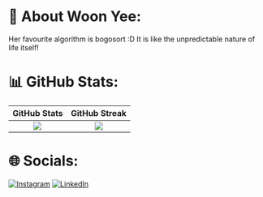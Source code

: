 # 👧 About Woon Yee:
Her favourite algorithm is bogosort :D It is like the unpredictable nature of life itself!
      
# 📊 GitHub Stats:
| GitHub Stats | GitHub Streak |
| :--: | :--: |
| ![](https://github-readme-stats.vercel.app/api?username=woonyee28&theme=dark&hide_border=false&include_all_commits=false&count_private=false) | ![](https://github-readme-streak-stats.herokuapp.com/?user=woonyee28&theme=dark&hide_border=false) | 
   
# 🌐 Socials:
[![Instagram](https://img.shields.io/badge/Instagram-%23E4405F.svg?style=for-the-badge&logo=Instagram&logoColor=white)](https://instagram.com/woonyee28) [![LinkedIn](https://img.shields.io/badge/LinkedIn-%230077B5.svg?style=for-the-badge&logo=linkedin&logoColor=white)](https://linkedin.com/in/ng-woon-yee-49b081207) 


